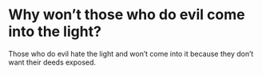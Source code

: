 # Why won’t those who do evil come into the light?

Those who do evil hate the light and won’t come into it because they don’t want their deeds exposed.
